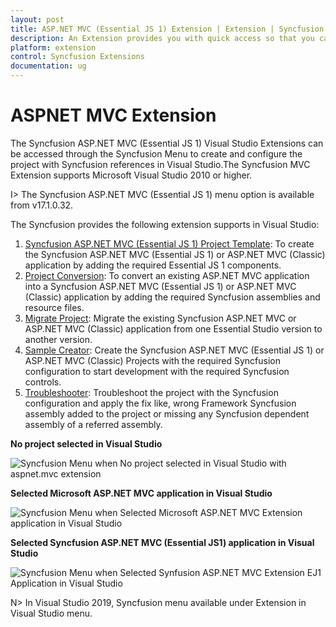 ```yaml
---
layout: post
title: ASP.NET MVC (Essential JS 1) Extension | Extension | Syncfusion
description: An Extension provides you with quick access so that you can create or configure the Syncfusion ASP.NET MVC projects along with Essential JS 1 components
platform: extension
control: Syncfusion Extensions
documentation: ug
---
```


# ASPNET MVC Extension

The Syncfusion ASP.NET MVC (Essential JS 1) Visual Studio Extensions can be accessed through the Syncfusion Menu to create and configure the project with Syncfusion references in Visual Studio.The Syncfusion MVC Extension supports Microsoft Visual Studio 2010 or higher.

I> The Syncfusion ASP.NET MVC (Essential JS 1) menu option is available from v17.1.0.32.

The Syncfusion provides the following extension supports in Visual Studio:

1.	[Syncfusion ASP.NET MVC (Essential JS 1) Project Template](https://help.syncfusion.com/extension/aspnet-mvc-extension/syncfusion-project-templates): To create the Syncfusion ASP.NET MVC (Essential JS 1) or ASP.NET MVC (Classic) application by adding the required Essential JS 1 components.
2.	[Project Conversion](https://help.syncfusion.com/extension/aspnet-mvc-extension/project-conversion): To convert an existing ASP.NET MVC application into a Syncfusion ASP.NET MVC (Essential JS 1) or ASP.NET MVC (Classic) application by adding the required Syncfusion assemblies and resource files.
3.	[Migrate Project](https://help.syncfusion.com/extension/aspnet-mvc-extension/project-migration): Migrate the existing Syncfusion ASP.NET MVC or ASP.NET MVC (Classic) application from one Essential Studio version to another version.
4.	[Sample Creator](https://help.syncfusion.com/extension/aspnet-mvc-extension/sample-creator): Create the Syncfusion ASP.NET MVC (Essential JS 1) or ASP.NET MVC (Classic) Projects with the required Syncfusion configuration to start development with the required Syncfusion controls.
5.	[Troubleshooter](https://help.syncfusion.com/extension/syncfusion-troubleshooter/syncfusion-troubleshooter): Troubleshoot the project with the Syncfusion configuration and apply the fix like, wrong Framework Syncfusion assembly added to the project or missing any Syncfusion dependent assembly of a referred assembly.

**No project selected in Visual Studio**

![Syncfusion Menu when No project selected in Visual Studio with aspnet.mvc extension](overview_images/aspnet-mvc-extension-menu.png)

**Selected Microsoft ASP.NET MVC application in Visual Studio**

![Syncfusion Menu when Selected Microsoft ASP.NET MVC Extension application in Visual Studio](overview_images/aspnet-mvc-extension-microsoft-menu.png)

**Selected Syncfusion ASP.NET MVC (Essential JS1) application in Visual Studio**

![Syncfusion Menu when Selected Synfusion ASP.NET MVC Extension EJ1 Application in Visual Studio](overview_images/aspnet-mvc-extension-application.png)

N> In Visual Studio 2019, Syncfusion menu available under Extension in Visual Studio menu.




